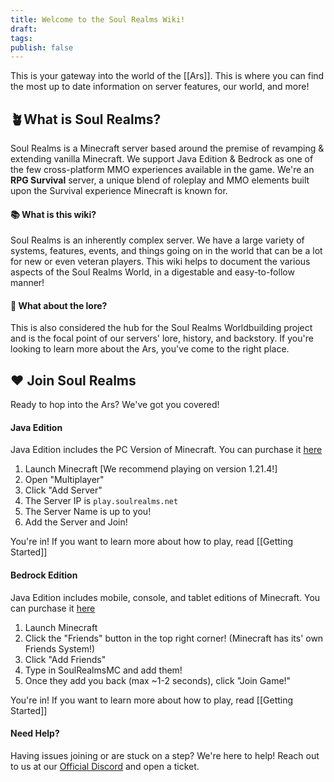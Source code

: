 ```yaml
---
title: Welcome to the Soul Realms Wiki!
draft: 
tags: 
publish: false
---
```

This is your gateway into the world of the [[Ars]]. This is where you can find the most up to date information on server features, our world, and more!
## 🪴What is Soul Realms?
Soul Realms is a Minecraft server based around the premise of revamping & extending vanilla Minecraft. We support Java Edition & Bedrock as one of the few cross-platform MMO experiences available in the game. We're an **RPG Survival** server, a unique blend of roleplay and MMO elements built upon the Survival experience Minecraft is known for. 
#### 📚 What is this wiki?
Soul Realms is an inherently complex server. We have a large variety of systems, features, events, and things going on in the world that can be a lot for new or even veteran players. This wiki helps to document the various aspects of the Soul Realms World, in a digestable and easy-to-follow manner!
#### 👀 What about the lore?
This is also considered the hub for the Soul Realms Worldbuilding project and is the focal point of our servers' lore, history, and backstory. 
If you're looking to learn more about the Ars, you've come to the right place.
## ❤️ Join Soul Realms
Ready to hop into the Ars? We've got you covered!
#### Java Edition
Java Edition includes the PC Version of Minecraft. You can purchase it [here](https://www.minecraft.net/en-us/store/minecraft-java-bedrock-edition-pc?tabs=%7B%22details%22%3A0%7D)
1) Launch Minecraft [We recommend playing on version 1.21.4!]
2) Open "Multiplayer"
3) Click "Add Server"
4) The Server IP is `play.soulrealms.net`
5) The Server Name is up to you!
6) Add the Server and Join!

You're in! If you want to learn more about how to play, read [[Getting Started]]
#### Bedrock Edition
Java Edition includes mobile, console, and tablet editions of Minecraft. You can purchase it [here](https://www.minecraft.net/en-us/store/minecraft-java-bedrock-edition-pc?tabs=%7B%22details%22%3A0%7D)
1) Launch Minecraft
2) Click the "Friends" button in the top right corner! (Minecraft has its' own Friends System!)
3) Click "Add Friends"
4) Type in SoulRealmsMC and add them!
5) Once they add you back (max ~1-2 seconds), click "Join Game!"

You're in! If you want to learn more about how to play, read [[Getting Started]]
#### Need Help?
Having issues joining or are stuck on a step? We're here to help! Reach out to us at our [Official Discord](https://discord.soulrealms.net) and open a ticket.

